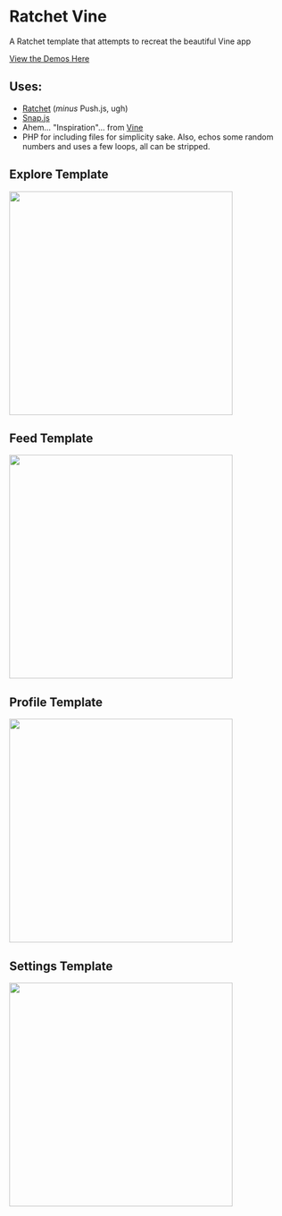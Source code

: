 Ratchet Vine
=============

A Ratchet template that attempts to recreat the beautiful Vine app

[View the Demos Here](http://lab.jakiestfu.com/vine/)

## Uses:
* [Ratchet](maker.github.com/ratchet/) (*minus* Push.js, ugh)
* [Snap.js](https://github.com/jakiestfu/Snap.js)
* Ahem... "Inspiration"... from [Vine](http://vine.co/)
* PHP for including files for simplicity sake. Also, echos some random numbers and uses a few loops, all can be stripped.

## Explore Template
<img src="http://i.imgur.com/l5se8YZ.png" width="400">

## Feed Template
<img src="http://i.imgur.com/k7qohwa.png" width="400">

## Profile Template
<img src="http://i.imgur.com/aaIhR2H.png" width="400">

## Settings Template
<img src="http://i.imgur.com/uow4a5r.jpg" width="400">
